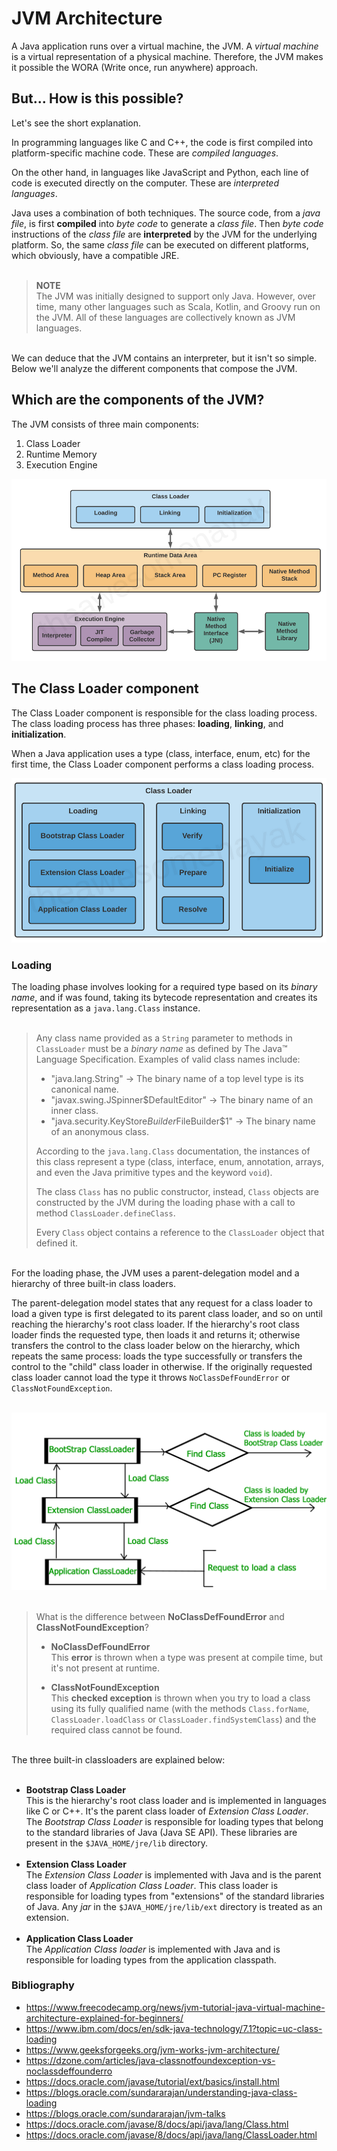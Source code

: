 # JVM Architecture

A Java application runs over a virtual machine, the JVM. A *virtual machine* is a virtual representation of a physical
machine. Therefore, the JVM makes it possible the WORA (Write once, run anywhere) approach.  

## But... How is this possible?

Let's see the short explanation.

In programming languages like C and C++, the code is first compiled into platform-specific machine code. These are
*compiled languages*.

On the other hand, in languages like JavaScript and Python, each line of code is executed directly on the computer.
These are *interpreted languages*.

Java uses a combination of both techniques. The source code, from a *java file*, is first **compiled** into *byte code*
to generate a *class file*. Then *byte code* instructions of the *class file* are **interpreted** by the JVM for the
underlying platform. So, the same *class file* can be executed on different platforms, which obviously, have a
compatible JRE.  
<br>

> **NOTE**  
> The JVM was initially designed to support only Java. However, over time, many other languages such as Scala, Kotlin,
> and Groovy run on the JVM. All of these languages are collectively known as JVM languages.

<br>
We can deduce that the JVM contains an interpreter, but it isn't so simple. Below we'll analyze the different
components that compose the JVM.

## Which are the components of the JVM?

The JVM consists of three main components:

1. Class Loader
2. Runtime Memory
2. Execution Engine

![jvm-architecture.png](./img/jvm-architecture.png)

## The Class Loader component
The Class Loader component is responsible for the class loading process. The class loading process has three phases: 
**loading**, **linking**, and **initialization**. 

When a Java application uses a type (class, interface, enum, etc) for the first time, the Class Loader component
performs a class loading process. 

![class-loader-component.png](./img/class-loader-component.png)

### Loading  
The loading phase involves looking for a required type based on its *binary name*, and if was found, taking its bytecode
representation and creates its representation as a `java.lang.Class` instance.  
<br>

> Any class name provided as a `String` parameter to methods in `ClassLoader` must be a *binary name* as defined by
> The Java™ Language Specification. Examples of valid class names include:
> 
> - "java.lang.String" -> The binary name of a top level type is its canonical name.
> - "javax.swing.JSpinner$DefaultEditor" -> The binary name of an inner class.
> - "java.security.KeyStore$Builder$FileBuilder$1" -> The binary name of an anonymous class.
> 
> According to the `java.lang.Class` documentation, the instances of this class represent a type (class, interface,
> enum, annotation, arrays, and even the Java primitive types and the keyword `void`). 
>   
> The class `Class` has no public constructor, instead, `Class` objects are constructed by the JVM during the
> loading phase with a call to method `ClassLoader.defineClass`.
> 
> Every `Class` object contains a reference to the `ClassLoader` object that defined it.

<br>
For the loading phase, the JVM uses a parent-delegation model and a hierarchy of three built-in class loaders.  

The parent-delegation model states that any request for a class loader to load a given type is first delegated to
its parent class loader, and so on until reaching the hierarchy's root class loader. If the hierarchy's root class
loader finds the requested type, then loads it and returns it; otherwise transfers the control to the class loader
below on the hierarchy, which repeats the same process: loads the type successfully or transfers the control to the
"child" class loader in otherwise. If the originally requested class loader cannot load the type it throws 
`NoClassDefFoundError` or `ClassNotFoundException`.  
<br>
  
![class-loader-parent-delegation-model.png](./img/class-loader-parent-delegation-model.png)  
<br>

> What is the difference between **NoClassDefFoundError** and **ClassNotFoundException**?
>
> - **NoClassDefFoundError**  
> This **error** is thrown when a type was present at compile time, but it's not present at runtime.  
> 
> - **ClassNotFoundException**  
> This **checked exception** is thrown when you try to load a class using its fully qualified name (with the methods
> `Class.forName`, `ClassLoader.loadClass` or `ClassLoader.findSystemClass`) and the required class cannot be found.

<br>
The three built-in classloaders are explained below:  
<br><br>

- **Bootstrap Class Loader**  
  This is the hierarchy's root class loader and is implemented in languages like C or C++. It's the parent class loader
  of *Extension Class Loader*. The *Bootstrap Class Loader* is responsible for loading types that belong to the standard
  libraries of Java (Java SE API). These libraries are present in the `$JAVA_HOME/jre/lib` directory.  
  <br>
- **Extension Class Loader**  
  The *Extension Class Loader* is implemented with Java and is the parent class loader of *Application Class Loader*.
  This class loader is responsible for loading types from "extensions" of the standard libraries of Java. Any *jar* in
  the `$JAVA_HOME/jre/lib/ext` directory is treated as an extension.  
  <br>
- **Application Class Loader**  
  The *Application Class loader* is implemented with Java and is responsible for loading types from the application
  classpath.

### Bibliography  
- https://www.freecodecamp.org/news/jvm-tutorial-java-virtual-machine-architecture-explained-for-beginners/
- https://www.ibm.com/docs/en/sdk-java-technology/7.1?topic=uc-class-loading
- https://www.geeksforgeeks.org/jvm-works-jvm-architecture/  
- https://dzone.com/articles/java-classnotfoundexception-vs-noclassdeffounderro
- https://docs.oracle.com/javase/tutorial/ext/basics/install.html
- https://blogs.oracle.com/sundararajan/understanding-java-class-loading
- https://blogs.oracle.com/sundararajan/jvm-talks
- https://docs.oracle.com/javase/8/docs/api/java/lang/Class.html
- https://docs.oracle.com/javase/8/docs/api/java/lang/ClassLoader.html
